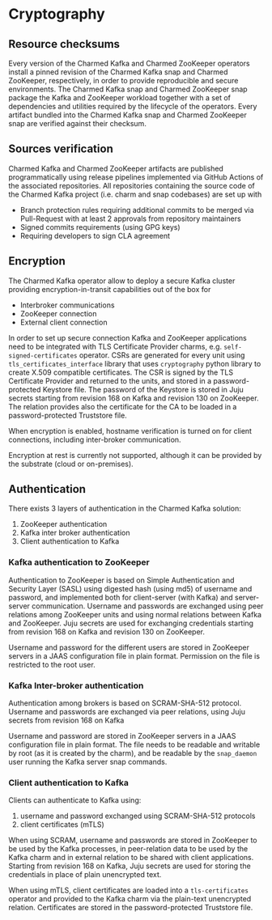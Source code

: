 # Cryptography

## Resource checksums

Every version of the Charmed Kafka and Charmed ZooKeeper operators install a pinned revision of the Charmed Kafka snap
and Charmed ZooKeeper, respectively, in order to 
provide reproducible and secure environments. The Charmed Kafka snap and Charmed ZooKeeper snap package the 
Kafka and ZooKeeper workload together with 
a set of dependencies and utilities required by the lifecycle of the operators. 
Every artifact bundled into the Charmed Kafka snap and Charmed ZooKeeper snap are verified against their checksum. 

## Sources verification

Charmed Kafka and Charmed ZooKeeper artifacts are published programmatically using release pipelines implemented via GitHub Actions of the 
associated repositories. 
All repositories containing the source code of the Charmed Kafka project (i.e. charm and snap codebases) are set up with 

* Branch protection rules requiring additional commits to be merged via Pull-Request with at least 2 approvals from repository maintainers
* Signed commits requirements (using GPG keys)
* Requiring developers to sign CLA agreement

## Encryption

The Charmed Kafka operator allow to deploy a secure Kafka cluster providing encryption-in-transit capabilities out of the box 
for
* Interbroker communications
* ZooKeeper connection
* External client connection 

In order to set up secure connection Kafka and ZooKeeper applications need to be integrated with TLS Certificate Provider charms, e.g. 
`self-signed-certificates` operator. CSRs are generated for every unit using `tls_certificates_interface` library that uses `cryptography` 
python library to create X.509 compatible certificates. The CSR is signed by the TLS Certificate Provider and returned to the units, and 
stored in a password-protected Keystore file. The password of the Keystore is stored in Juju secrets starting from revision 168 on Kafka 
and revision 130 on ZooKeeper. The relation provides also the certificate for the CA to be loaded in a password-protected Truststore file.

When encryption is enabled, hostname verification is turned on for client connections, including inter-broker communication. 

Encryption at rest is currently not supported, although it can be provided by the substrate (cloud or on-premises).

## Authentication

There exists 3 layers of authentication in the Charmed Kafka solution:

1. ZooKeeper authentication
2. Kafka inter broker authentication 
3. Client authentication to Kafka

### Kafka authentication to ZooKeeper

Authentication to ZooKeeper is based on Simple Authentication and Security Layer (SASL) using digested hash (using md5) of
username and password, and implemented both for client-server (with Kafka) and server-server communication.
Username and passwords are exchanged using peer relations among ZooKeeper units and using normal relations between Kafka and ZooKeeper.
Juju secrets are used for exchanging credentials starting from revision 168 on Kafka and revision 130 on ZooKeeper.

Username and password for the different users are stored in ZooKeeper servers in a JAAS configuration file in plain format. 
Permission on the file is restricted to the root user. 

### Kafka Inter-broker authentication

Authentication among brokers is based on SCRAM-SHA-512 protocol. Username and passwords are exchanged 
via peer relations, using Juju secrets from revision 168 on Kafka

Username and password are stored in ZooKeeper servers in a JAAS configuration file in plain format. The file needs to be readable and
writable by root (as it is created by the charm), and be readable by the `snap_daemon` user running the Kafka server snap commands.

### Client authentication to Kafka

Clients can authenticate to Kafka using:

1. username and password exchanged using SCRAM-SHA-512 protocols 
2. client certificates (mTLS)

When using SCRAM, username and passwords are stored in ZooKeeper to be used by the Kafka processes, 
in peer-relation data to be used by the Kafka charm and in external relation to be shared with client applications. 
Starting from revision 168 on Kafka, Juju secrets are used for storing the credentials in place of plain unencrypted text.

When using mTLS, client certificates are loaded into a `tls-certificates` operator and provided to the Kafka charm via the plain-text unencrypted 
relation. Certificates are stored in the password-protected Truststore file.